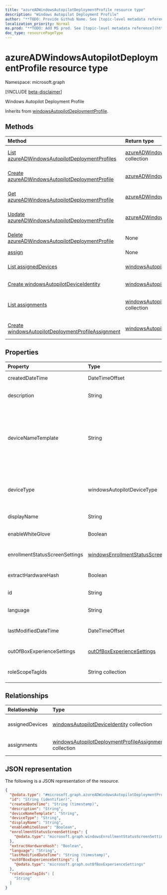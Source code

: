 ```yaml
---
title: "azureADWindowsAutopilotDeploymentProfile resource type"
description: "Windows Autopilot Deployment Profile"
author: "**TODO: Provide Github Name. See [topic-level metadata reference](https://msgo.azurewebsites.net/add/document/guidelines/metadata.html#topic-level-metadata)**"
localization_priority: Normal
ms.prod: "**TODO: Add MS prod. See [topic-level metadata reference](https://msgo.azurewebsites.net/add/document/guidelines/metadata.html#topic-level-metadata)**"
doc_type: resourcePageType
---
```


# azureADWindowsAutopilotDeploymentProfile resource type

Namespace: microsoft.graph

[!INCLUDE [beta-disclaimer](../../includes/beta-disclaimer.md)]

Windows Autopilot Deployment Profile


Inherits from [windowsAutopilotDeploymentProfile](../resources/windowsautopilotdeploymentprofile.md).

## Methods
|Method|Return type|Description|
|:---|:---|:---|
|[List azureADWindowsAutopilotDeploymentProfiles](../api/azureadwindowsautopilotdeploymentprofile-list.md)|[azureADWindowsAutopilotDeploymentProfile](../resources/azureadwindowsautopilotdeploymentprofile.md) collection|Get a list of the [azureADWindowsAutopilotDeploymentProfile](../resources/azureadwindowsautopilotdeploymentprofile.md) objects and their properties.|
|[Create azureADWindowsAutopilotDeploymentProfile](../api/azureadwindowsautopilotdeploymentprofile-create.md)|[azureADWindowsAutopilotDeploymentProfile](../resources/azureadwindowsautopilotdeploymentprofile.md)|Create a new [azureADWindowsAutopilotDeploymentProfile](../resources/azureadwindowsautopilotdeploymentprofile.md) object.|
|[Get azureADWindowsAutopilotDeploymentProfile](../api/azureadwindowsautopilotdeploymentprofile-get.md)|[azureADWindowsAutopilotDeploymentProfile](../resources/azureadwindowsautopilotdeploymentprofile.md)|Read the properties and relationships of an [azureADWindowsAutopilotDeploymentProfile](../resources/azureadwindowsautopilotdeploymentprofile.md) object.|
|[Update azureADWindowsAutopilotDeploymentProfile](../api/azureadwindowsautopilotdeploymentprofile-update.md)|[azureADWindowsAutopilotDeploymentProfile](../resources/azureadwindowsautopilotdeploymentprofile.md)|Update the properties of an [azureADWindowsAutopilotDeploymentProfile](../resources/azureadwindowsautopilotdeploymentprofile.md) object.|
|[Delete azureADWindowsAutopilotDeploymentProfile](../api/azureadwindowsautopilotdeploymentprofile-delete.md)|None|Deletes an [azureADWindowsAutopilotDeploymentProfile](../resources/azureadwindowsautopilotdeploymentprofile.md) object.|
|[assign](../api/azureadwindowsautopilotdeploymentprofile-assign.md)|None|**TODO: Add Description**|
|[List assignedDevices](../api/azureadwindowsautopilotdeploymentprofile-list-assigneddevices.md)|[windowsAutopilotDeviceIdentity](../resources/windowsautopilotdeviceidentity.md) collection|Get the windowsAutopilotDeviceIdentity resources from the assignedDevices navigation property.|
|[Create windowsAutopilotDeviceIdentity](../api/azureadwindowsautopilotdeploymentprofile-post-assigneddevices.md)|[windowsAutopilotDeviceIdentity](../resources/windowsautopilotdeviceidentity.md)|Create a new windowsAutopilotDeviceIdentity object.|
|[List assignments](../api/azureadwindowsautopilotdeploymentprofile-list-assignments.md)|[windowsAutopilotDeploymentProfileAssignment](../resources/windowsautopilotdeploymentprofileassignment.md) collection|Get the windowsAutopilotDeploymentProfileAssignment resources from the assignments navigation property.|
|[Create windowsAutopilotDeploymentProfileAssignment](../api/azureadwindowsautopilotdeploymentprofile-post-assignments.md)|[windowsAutopilotDeploymentProfileAssignment](../resources/windowsautopilotdeploymentprofileassignment.md)|Create a new windowsAutopilotDeploymentProfileAssignment object.|

## Properties
|Property|Type|Description|
|:---|:---|:---|
|createdDateTime|DateTimeOffset|Profile creation time Inherited from [windowsAutopilotDeploymentProfile](../resources/windowsautopilotdeploymentprofile.md).|
|description|String|Description of the profile Inherited from [windowsAutopilotDeploymentProfile](../resources/windowsautopilotdeploymentprofile.md).|
|deviceNameTemplate|String|The template used to name the AutoPilot Device. This can be a custom text and can also contain either the serial number of the device, or a randomly generated number. The total length of the text generated by the template can be no more than 15 characters. Inherited from [windowsAutopilotDeploymentProfile](../resources/windowsautopilotdeploymentprofile.md).|
|deviceType|windowsAutopilotDeviceType|The AutoPilot device type that this profile is applicable to. Inherited from [windowsAutopilotDeploymentProfile](../resources/windowsautopilotdeploymentprofile.md). Possible values are: `windowsPc`, `surfaceHub2`, `holoLens`.|
|displayName|String|Name of the profile Inherited from [windowsAutopilotDeploymentProfile](../resources/windowsautopilotdeploymentprofile.md).|
|enableWhiteGlove|Boolean|Enable Autopilot White Glove for the profile. Inherited from [windowsAutopilotDeploymentProfile](../resources/windowsautopilotdeploymentprofile.md).|
|enrollmentStatusScreenSettings|[windowsEnrollmentStatusScreenSettings](../resources/windowsenrollmentstatusscreensettings.md)|Enrollment status screen setting Inherited from [windowsAutopilotDeploymentProfile](../resources/windowsautopilotdeploymentprofile.md).|
|extractHardwareHash|Boolean|HardwareHash Extraction for the profile Inherited from [windowsAutopilotDeploymentProfile](../resources/windowsautopilotdeploymentprofile.md).|
|id|String|**TODO: Add Description** Inherited from [entity](../resources/entity.md).|
|language|String|Language configured on the device Inherited from [windowsAutopilotDeploymentProfile](../resources/windowsautopilotdeploymentprofile.md).|
|lastModifiedDateTime|DateTimeOffset|Profile last modified time Inherited from [windowsAutopilotDeploymentProfile](../resources/windowsautopilotdeploymentprofile.md).|
|outOfBoxExperienceSettings|[outOfBoxExperienceSettings](../resources/outofboxexperiencesettings.md)|Out of box experience setting Inherited from [windowsAutopilotDeploymentProfile](../resources/windowsautopilotdeploymentprofile.md).|
|roleScopeTagIds|String collection|Scope tags for the profile. Inherited from [windowsAutopilotDeploymentProfile](../resources/windowsautopilotdeploymentprofile.md).|

## Relationships
|Relationship|Type|Description|
|:---|:---|:---|
|assignedDevices|[windowsAutopilotDeviceIdentity](../resources/windowsautopilotdeviceidentity.md) collection|The list of assigned devices for the profile. Inherited from [windowsAutopilotDeploymentProfile](../resources/windowsautopilotdeploymentprofile.md)|
|assignments|[windowsAutopilotDeploymentProfileAssignment](../resources/windowsautopilotdeploymentprofileassignment.md) collection|The list of group assignments for the profile. Inherited from [windowsAutopilotDeploymentProfile](../resources/windowsautopilotdeploymentprofile.md)|

## JSON representation
The following is a JSON representation of the resource.
<!-- {
  "blockType": "resource",
  "keyProperty": "id",
  "@odata.type": "microsoft.graph.azureADWindowsAutopilotDeploymentProfile",
  "baseType": "microsoft.graph.windowsAutopilotDeploymentProfile",
  "openType": false
}
-->
``` json
{
  "@odata.type": "#microsoft.graph.azureADWindowsAutopilotDeploymentProfile",
  "id": "String (identifier)",
  "createdDateTime": "String (timestamp)",
  "description": "String",
  "deviceNameTemplate": "String",
  "deviceType": "String",
  "displayName": "String",
  "enableWhiteGlove": "Boolean",
  "enrollmentStatusScreenSettings": {
    "@odata.type": "microsoft.graph.windowsEnrollmentStatusScreenSettings"
  },
  "extractHardwareHash": "Boolean",
  "language": "String",
  "lastModifiedDateTime": "String (timestamp)",
  "outOfBoxExperienceSettings": {
    "@odata.type": "microsoft.graph.outOfBoxExperienceSettings"
  },
  "roleScopeTagIds": [
    "String"
  ]
}
```

